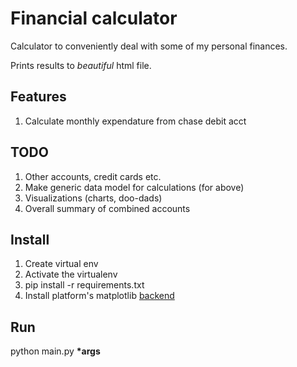 # Financial calculator

Calculator to conveniently deal with some of my personal finances.

Prints results to *beautiful* html file.

## Features

1. Calculate monthly expendature from chase debit acct

## TODO

1. Other accounts, credit cards etc.
1. Make generic data model for calculations (for above)
1. Visualizations (charts, doo-dads)
1. Overall summary of combined accounts

## Install

1. Create virtual env
1. Activate the virtualenv
1. pip install -r requirements.txt
1. Install platform's matplotlib [backend](https://matplotlib.org/api/index_backend_api.html)

## Run

python main.py __*args__
